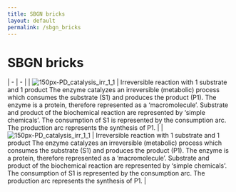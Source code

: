 ```yaml
---
title: SBGN bricks
layout: default
permalink: /sbgn_bricks
---
```


# SBGN bricks

| - | - |
| ![150px-PD_catalysis_irr_1_1](/sbgn/images/bricks/150px-PD_catalysis_irr_1_1.png) | Irreversible reaction with 1 substrate and 1 product
The enzyme catalyzes an irreversible (metabolic) process which consumes the substrate (S1) and produces the product (P1). The enzyme is a protein, therefore represented as a ‘macromolecule’. Substrate and product of the biochemical reaction are represented by ‘simple chemicals’. The consumption of S1 is represented by the consumption arc. The production arc represents the synthesis of P1. |
| ![150px-PD_catalysis_irr_1_1](/sbgn/images/bricks/150px-PD_catalysis_irr_1_1.png) | Irreversible reaction with 1 substrate and 1 product
The enzyme catalyzes an irreversible (metabolic) process which consumes the substrate (S1) and produces the product (P1). The enzyme is a protein, therefore represented as a ‘macromolecule’. Substrate and product of the biochemical reaction are represented by ‘simple chemicals’. The consumption of S1 is represented by the consumption arc. The production arc represents the synthesis of P1. |

